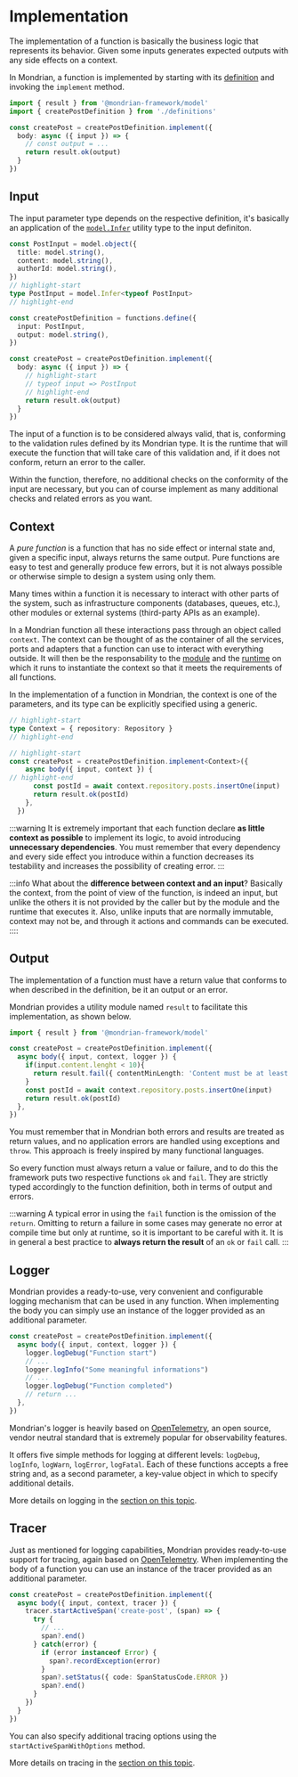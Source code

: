 # Implementation

The implementation of a function is basically the business logic that represents its behavior. 
Given some inputs generates expected outputs with any side effects on a context.

In Mondrian, a function is implemented by starting with its [definition](./01-definition.md) and 
invoking the `implement` method.

```ts showLineNumbers
import { result } from '@mondrian-framework/model'
import { createPostDefinition } from './definitions'

const createPost = createPostDefinition.implement({
  body: async ({ input }) => {
    // const output = ...
    return result.ok(output)
  }
})
```

## Input

The input parameter type depends on the respective definition, it's basically an application of 
the [`model.Infer`](../model/02-typing.md#type-inference) utility type to the input definiton.

```ts showLineNumbers
const PostInput = model.object({
  title: model.string(),
  content: model.string(),
  authorId: model.string(),
})
// highlight-start
type PostInput = model.Infer<typeof PostInput>
// highlight-end 

const createPostDefinition = functions.define({
  input: PostInput,
  output: model.string(),
})

const createPost = createPostDefinition.implement({
  body: async ({ input }) => {
    // highlight-start
    // typeof input => PostInput
    // highlight-end
    return result.ok(output)
  }
})
```

The input of a function is to be considered always valid, that is, conforming to the validation
rules defined by its Mondrian type. It is the runtime that will execute the function that will 
take care of this validation and, if it does not conform, return an error to the caller.

Within the function, therefore, no additional checks on the conformity of the input are necessary, 
but you can of course implement as many additional checks and related errors as you want.

## Context

A *pure function* is a function that has no side effect or internal state and, given a specific input, 
always returns the same output. Pure functions are easy to test and generally produce few errors, but 
it is not always possible or otherwise simple to design a system using only them.

Many times within a function it is necessary to interact with other parts of the system, such as 
infrastructure components (databases, queues, etc.), other modules or external systems (third-party 
APIs as an example).

In a Mondrian function all these interactions pass through an object called `context`. The context can 
be thought of as the container of all the services, ports and adapters that a function can use to interact 
with everything outside. It will then be the responsability to the [module](../module/index.md) and the 
[runtime](../runtime/index.md) on which it runs to instantiate the context so that it meets the requirements 
of all functions.

In the implementation of a function in Mondrian, the context is one of the parameters, and its type can be 
explicitly specified using a generic.

```ts showLineNumbers
// highlight-start
type Context = { repository: Repository }
// highlight-end

// highlight-start
const createPost = createPostDefinition.implement<Context>({
    async body({ input, context }) {    
// highlight-end
      const postId = await context.repository.posts.insertOne(input)
      return result.ok(postId)
    },
  })
```

:::warning
It is extremely important that each function declare **as little context as possible** to implement its logic, 
to avoid introducing **unnecessary dependencies**. You must remember that every dependency and every side effect 
you introduce within a function decreases its testability and increases the possibility of creating error.
:::

:::info
What about the **difference between context and an input**? Basically the context, from the point 
of view of the function, is indeed an input, but unlike the others it is not provided by the caller but by the 
module and the runtime that executes it. Also, unlike inputs that are normally immutable, context may not be, and 
through it actions and commands can be executed.
::::

## Output

The implementation of a function must have a return value that conforms to when described in the definition, be it 
an output or an error.

Mondrian provides a utility module named `result` to facilitate this implementation, as shown below.

```ts showLineNumbers
import { result } from '@mondrian-framework/model'

const createPost = createPostDefinition.implement({
  async body({ input, context, logger }) {    
    if(input.content.lenght < 10){
      return result.fail({ contentMinLength: 'Content must be at least of 10 characters.' })
    }
    const postId = await context.repository.posts.insertOne(input)
    return result.ok(postId)
  },
})
```

You must remember that in Mondrian both errors and results are treated as return values, and no application 
errors are handled using exceptions and `throw`. This approach is freely inspired by many functional languages.

So every function must always return a value or failure, and to do this the framework puts two respective 
functions `ok` and `fail`. They are strictly typed accordingly to the function definition, both in terms of 
output and errors.

:::warning
A typical error in using the `fail` function is the omission of the `return`. Omitting to return a failure in 
some cases may generate no error at compile time but only at runtime, so it is important to be careful with it. 
It is in general a best practice to **always return the result** of an `ok` or `fail` call.
:::

## Logger
Mondrian provides a ready-to-use, very convenient and configurable logging mechanism that can be used in any function. 
When implementing the body you can simply use an instance of the logger provided as an additional parameter.

```ts showLineNumbers
const createPost = createPostDefinition.implement({
  async body({ input, context, logger }) {    
    logger.logDebug("Function start")
    // ...
    logger.logInfo("Some meaningful informations")
    // ...
    logger.logDebug("Function completed")
    // return ...
  },
})
```

Mondrian's logger is heavily based on [OpenTelemetry](https://opentelemetry.io/), an open source, vendor neutral standard 
that is extremely popular for observability features.

It offers five simple methods for logging at different levels: `logDebug`, `logInfo`, `logWarn`, `logError`, `logFatal`. Each 
of these functions accepts a free string and, as a second parameter, a key-value object in which to specify additional details.

More details on logging in the [section on this topic](../../guides/05-logging.md).

## Tracer
Just as mentioned for logging capabilities, Mondrian provides ready-to-use support for tracing, again based on [OpenTelemetry](https://opentelemetry.io/). When implementing the body of a function you can use an instance of the tracer provided as an additional parameter.

```ts showLineNumbers
const createPost = createPostDefinition.implement({
  async body({ input, context, tracer }) {    
    tracer.startActiveSpan('create-post', (span) => {
      try {
        // ...
        span?.end()
      } catch(error) {
        if (error instanceof Error) {
          span?.recordException(error)
        }
        span?.setStatus({ code: SpanStatusCode.ERROR })
        span?.end()
      }
    })
  }
})
```
You can also specify additional tracing options using the `startActiveSpanWithOptions` method.

More details on tracing in the [section on this topic](../../guides/05-logging.md).
